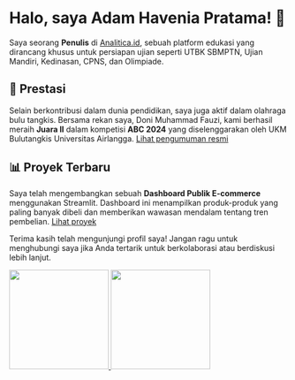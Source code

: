 # Halo, saya Adam Havenia Pratama! 👋

Saya seorang **Penulis** di [Analitica.id](https://www.signalhire.com/companies/analitica-id), sebuah platform edukasi yang dirancang khusus untuk persiapan ujian seperti UTBK SBMPTN, Ujian Mandiri, Kedinasan, CPNS, dan Olimpiade.

## 🏸 Prestasi

Selain berkontribusi dalam dunia pendidikan, saya juga aktif dalam olahraga bulu tangkis. Bersama rekan saya, Doni Muhammad Fauzi, kami berhasil meraih **Juara II** dalam kompetisi **ABC 2024** yang diselenggarakan oleh UKM Bulutangkis Universitas Airlangga. [Lihat pengumuman resmi](https://www.instagram.com/bulutangkisunair/p/C89VvM_p2kZ/)

## 📊 Proyek Terbaru

Saya telah mengembangkan sebuah **Dashboard Publik E-commerce** menggunakan Streamlit. Dashboard ini menampilkan produk-produk yang paling banyak dibeli dan memberikan wawasan mendalam tentang tren pembelian. [Lihat proyek](https://tugasdicodingadam.streamlit.app/)


Terima kasih telah mengunjungi profil saya! Jangan ragu untuk menghubungi saya jika Anda tertarik untuk berkolaborasi atau berdiskusi lebih lanjut.

<p align="left">
<a href="https://github.com/Voin14">
  <img height="180em" src="https://github-readme-stats-eight-theta.vercel.app/api?username=Voin14&show_icons=true&theme=algolia&include_all_commits=true&count_private=true"/>
  <img height="180em" src="https://github-readme-stats-eight-theta.vercel.app/api/top-langs/?username=Voin14&layout=compact&theme=algolia"/>
</a>
</p>
